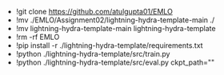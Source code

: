 - !git clone https://github.com/atulgupta01/EMLO
- !mv ./EMLO/Assignment02/lightning-hydra-template-main ./
- !mv lightning-hydra-template-main lightning-hydra-template
- !rm -rf EMLO
- !pip install -r ./lightning-hydra-template/requirements.txt
- !python ./lightning-hydra-template/src/train.py
- !python ./lightning-hydra-template/src/eval.py ckpt_path="<path taken from the train.py log>"
